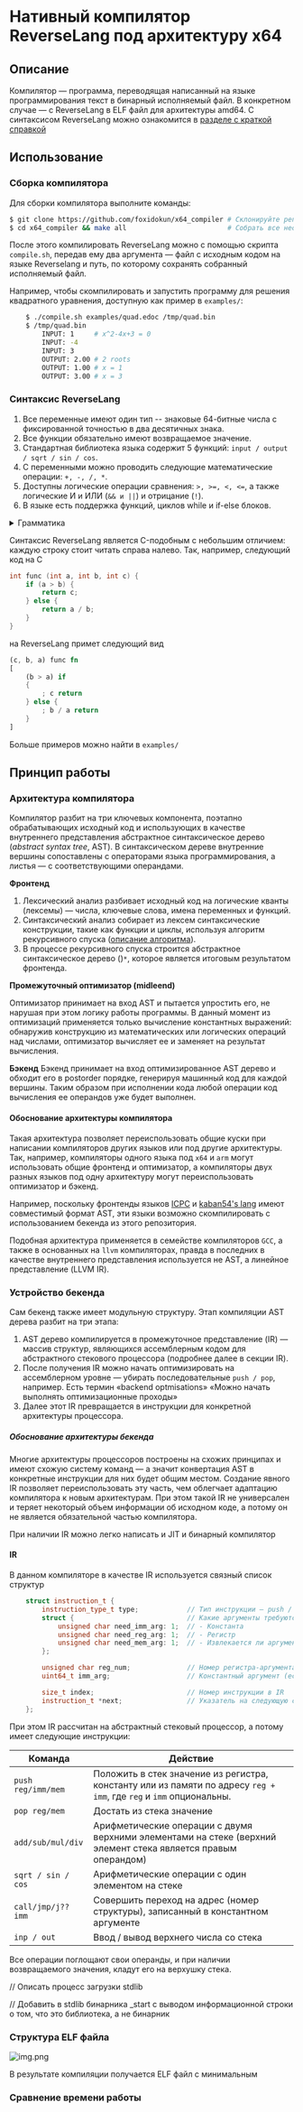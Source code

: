 # Нативный компилятор ReverseLang под архитектуру x64

##  Описание

Компилятор — программа, переводящая написанный на языке программирования текст в бинарный исполняемый файл.
В конкретном случае — с ReverseLang в ELF файл для архитектуры amd64. С синтаксисом ReverseLang можно ознакомится в 
[разделе с краткой справкой](#синтаксис-reverselang)

## Использование
### Сборка компилятора

Для сборки компилятора выполните команды:
```bash
$ git clone https://github.com/foxidokun/x64_compiler # Склонируйте репозиторий
$ cd x64_compiler && make all                         # Собрать все неопходимые бинарники
```

После этого компилировать ReverseLang можно с помощью скрипта `compile.sh`, передав ему два аргумента — файл с исходным кодом на языке Reverselang и путь, по которому сохранять собранный исполняемый файл.

Например, чтобы скомпилировать и запустить программу для решения квадратного уравнения, доступную как пример в `examples/`:
```bash 
    $ ./compile.sh examples/quad.edoc /tmp/quad.bin
    $ /tmp/quad.bin  
        INPUT: 1     # x^2-4x+3 = 0
        INPUT: -4
        INPUT: 3
        OUTPUT: 2.00 # 2 roots
        OUTPUT: 1.00 # x = 1
        OUTPUT: 3.00 # x = 3
```

### Синтаксис ReverseLang

1. Все переменные имеют один тип -- знаковые 64-битные числа с фиксированной точностью в два десятичных знака.
2. Все функции обязательно имеют возвращаемое значение.
3. Стандартная библиотека языка содержит 5 функций: `input / output / sqrt / sin / cos`.
4. С переменными можно проводить следующие математические операции: `+, -, /, *`.
5. Доступны логические операции сравнения: `>, >=, <, <=`, а также логические И и ИЛИ (`&& и ||`) и отрицание (`!`).
6. В языке есть поддержка функций, циклов while и if-else блоков.

<details>
  <summary>Грамматика</summary>

```
Program        ::= PROG_BEG (SubProgram | Func)* PROG_END
Func           ::= L_BRACKET (NAME (SEP NAME)) R_BRACKET NAME FN FUNC_OPEN_BLOCK Subprogram FUNC_CLOSE_BLOCK
SubProgram     ::= (FlowBlock)+
FlowBlock      ::= IfBlock | WhileBlock | OPEN_BLOCK Body CLOSE_BLOCK | Body
WhileBlock     ::= L_BRACKET Expression R_BRACKET WHILE OPEN_BLOCK Body CLOSE_BLOCK
IfBlock        ::= L_BRACKET Expression R_BRACKET IF OPEN_BLOCK Body CLOSE_BLOCK (ELSE OPEN_BLOCK Body CLOSE_BLOCK)
Body           ::= (Line)+
Line           ::= BREAK Expression RETURN | BREAK Expression (= NAME (LET))
Expression     ::= OrOperand (|| OrOperand)+
OrOperand      ::= AndOperand (&& AndOperand)+
AndOperand     ::= CompOperand (<=> CompOperand)
CompOperand    ::= AddOperand  ([+-] AddOperand)*
AddOperand     ::= MulOperand  ([/ *] MulOperand )*
MulOperand     ::= GeneralOperand (NOT)
GeneralOperand ::= Quant | L_BRACKET Expression R_BRACKET
Quant          ::= VAR | VAL | INPUT | BuiltInFunc | L_BRACKET (Expression (SEM Expression)) R_BRACKET NAME
BuiltInFunc    ::= L_BRACKET Expression R_BRACKET (PRINT|SQRT|SIN)
```
</details>


Синтаксис ReverseLang является C-подобным с небольшим отличием: каждую строку стоит читать справа налево. Так, например,
следующий код на C
```c
int func (int a, int b, int c) {
    if (a > b) {
        return c;
    } else {
        return a / b;
    }   
}
```
на ReverseLang примет следующий вид
```rust
(c, b, a) func fn
[
    (b > a) if
    {
        ; c return
    } else {
        ; b / a return
    }
]
```

Больше примеров можно найти в `examples/`

## Принцип работы

### Архитектура компилятора

Компилятор разбит на три ключевых компонента, поэтапно обрабатывающих исходный код и использующих в качестве внутреннего представления абстрактное 
синтаксическое дерево (_abstract syntax tree_, AST). В синтаксическом дереве внутренние вершины сопоставлены с операторами языка программирования, а листья — с соответствующими операндами.

[//]: # (TODO Может выкинуть пояснение, что такое AST дерево? Все же шарят...) 

**Фронтенд**
1. Лексический анализ разбивает исходный код на логические кванты (лексемы) — числа, ключевые слова, имена переменных и функций.
2. Синтаксический анализ собирает из лексем синтаксические конструкции, такие как функции и циклы, используя алгоритм рекурсивного спуска ([описание алгоритма](https://en.wikipedia.org/wiki/Recursive_descent_parser)). 
3. В процессе рекурсивного спуска строится абстрактное синтаксическое дерево ()`*`, которое является итоговым результатом фронтенда.

**Промежуточный оптимизатор (midleend)**

Оптимизатор принимает на вход AST и пытается упростить его, не нарушая при этом логику работы программы. В данный момент из оптимизаций применяется только вычисление 
константных выражений: обнаружив конструкцию из математических или логических операций над числами, оптимизатор вычисляет ее и заменяет на результат вычисления. 

**Бэкенд** 
Бэкенд принимает на вход оптимизированное AST дерево и обходит его в postorder порядке, генерируя машинный код для каждой вершины.
Таким образом при исполнении кода любой операции код вычисления ее операндов уже будет выполнен.

#### Обоснование архитектуры компилятора
Такая архитектура позволяет переиспользовать общие куски при написании компиляторов других языков или под 
другие архитектуры. Так, например, компиляторы одного языка под `x64` и `arm` могут использовать общие
фронтенд и оптимизатор, а компиляторы двух разных языков под одну архитектуру могут переиспользовать оптимизатор и бэкенд.

Например, поскольку фронтенды языков [ICPC](https://github.com/diht404/language) и [kaban54's lang](https://github.com/kaban54/language)
имеют совместимый формат AST, эти языки возможно скомпилировать с использованием бекенда из этого репозитория.

Подобная архитектура применяется в семействе компиляторов `GCC`, а также в основанных на `llvm` компиляторах, правда в последних в качестве 
внутреннего представления используется не AST, а линейное представление (LLVM IR).

### Устройство бекенда

[//]: # (Вместо IR = «промежкточное представление бэкенда &#40;Backend IR&#41;»)

[//]: # (Но при этом в устройстве компилятора термин IR не использовать)

Сам бекенд также имеет модульную структуру. Этап компиляции AST дерева разбит на три этапа: 
1. AST дерево компилируется в промежуточное представление (IR) — массив структур, являющихся ассемблерным кодом
для абстрактного стекового процессора (подробнее далее в секции IR).
2. После получения IR можно начать оптимизировать на ассемблерном уровне — убирать последовательные `push / pop`, например. Есть термин «backend optmisations» «Можно начать выполнять оптимизационные проходы»
3. Далее этот IR превращается в инструкции для конкретной архитектуры процессора.

##### Обоснование архитектуры бекенда
Многие архитектуры процессоров построены на схожих принципах и имеют схожую систему команд — а значит конвертация AST в конкретные инструкции
для них будет общим местом. Создание явного IR позволяет переиспользовать эту часть, чем облегчает адаптацию компилятора
к новым архитектурам. При этом такой IR не универсален и теряет некоторый объем информации об исходном коде, а потому
он не является обязательной частью компилятора.

При наличии IR можно легко написать и JIT и бинарный компилятор

#### IR

В данном компиляторе в качестве IR используется связный список структур
```c++
    struct instruction_t {
        instruction_type_t type;            // Тип инструкции — push / add / call / etc
        struct {                            // Какие аргументы требуются инструкции
            unsigned char need_imm_arg: 1;  // - Константа
            unsigned char need_reg_arg: 1;  // - Регистр
            unsigned char need_mem_arg: 1;  // - Извлекается ли аргумент из памяти
        };

        unsigned char reg_num;              // Номер регистра-аргумента (если используется)
        uint64_t imm_arg;                   // Константный аргумент (если используется)

        size_t index;                       // Номер инструкции в IR
        instruction_t *next;                // Указатель на следующую структуру
    };
```

При этом IR рассчитан на абстрактный стековый процессор, а потому имеет следующие инструкции:

| Команда            | Действие                                                                                                            |
|--------------------|---------------------------------------------------------------------------------------------------------------------|
| `push reg/imm/mem` | Положить в стек значение из регистра, константу или из памяти по адресу `reg + imm`, где `reg` и `imm` опциональны. |
| `pop reg/mem`      | Достать из стека значение                                                                                           |
| `add/sub/mul/div`  | Арифметические операции с двумя верхними элементами на стеке (верхний элемент стека является правым операндом)      |
| `sqrt / sin / cos` | Арифметические операции с один элементом на стеке                                                                   |
| `call/jmp/j?? imm` | Совершить переход на адрес (номер структуры), записанный в константном аргументе                                    |
| `inp / out`        | Ввод / вывод верхнего числа со стека                                                                                |

Все операции поглощают свои операнды, и при наличии возвращаемого значения, кладут его на верхушку стека. 


// Описать процесс загрузки stdlib

// Добавить в stdlib бинарника _start с выводом информационной строки о том, что это библиотека, а не бинарник

### Структура ELF файла
![img.png](images/elf_structure.png)

В результате компиляции получается ELF файл с минимальным 

### Сравнение времени работы